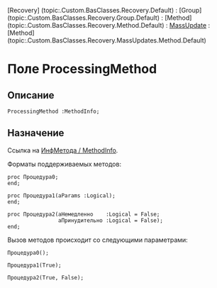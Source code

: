﻿---
Link: .Recovery.MassUpdates.Method.@ProcessingMethod
---

[Recovery]  (topic:.Custom.BasClasses.Recovery.Default) :
[Group]     (topic:.Custom.BasClasses.Recovery.Group.Default) :
[Method]    (topic:.Custom.BasClasses.Recovery.Method.Default) :
[MassUpdate](topic:.Custom.BasClasses.Recovery.MassUpdates.Default) :
[Method]    (topic:.Custom.BasClasses.Recovery.MassUpdates.Method.Default)

# Поле ProcessingMethod

## Описание

    ProcessingMethod :MethodInfo;

## Назначение

Ссылка на [ИнфМетода / MethodInfo](topic:kernel.Программирование.Классы.Объекты.Инф.ИнфМетода.Default).

Форматы поддерживаемых методов:

    proc Процедура0;
    end;

    proc Процедура1(aParams :Logical);
    end;

    proc Процедура2(аНемедленно    :Logical = False;
                    аПринудительно :Logical = False);
    end;

Вызов методов происходит со следующими параметрами:

    Процедура0();

    Процедура1(True);

    Процедура2(True, False);